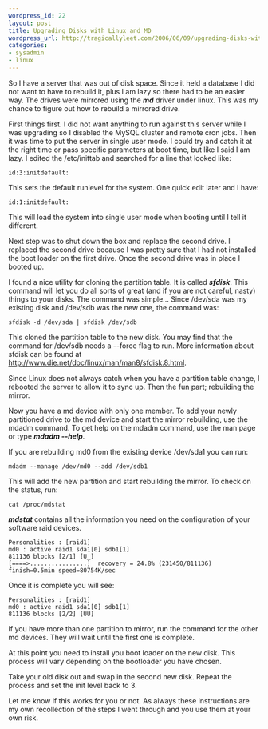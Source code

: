 ```yaml
--- 
wordpress_id: 22
layout: post
title: Upgrading Disks with Linux and MD
wordpress_url: http://tragicallyleet.com/2006/06/09/upgrading-disks-with-linux-and-md/
categories:
- sysadmin
- linux
---
```


So I have a server that was out of disk space. Since it held a database I did not want to have to rebuild it, plus I am lazy so there had to be an easier way. The drives were mirrored using the ***md*** driver under linux.  This was my chance to figure out how to rebuild a mirrored drive.<!--more-->

First things first. I did not want anything to run against this server while I was upgrading so I disabled the MySQL cluster and remote cron jobs. Then it was time to put the server in single user mode. I could try and catch it at the right time or pass specific parameters at boot time, but like I said I am lazy. I edited the /etc/inittab and searched for a line that looked like:

    id:3:initdefault:

This sets the default runlevel for the system.  One quick edit later and I have:

    id:1:initdefault:

This will load the system into single user mode when booting until I tell it different.

Next step was to shut down the box and replace the second drive. I replaced the second drive because I was pretty sure that I had not installed the boot loader on the first drive. Once the second drive was in place I booted up.

I found a nice utility for cloning the partition table.  It is called ***sfdisk***. This command will let you do all sorts of great (and if you are not careful, nasty) things to your disks. The command was simple... Since /dev/sda was my existing disk and /dev/sdb was the new one, the command was:

    sfdisk -d /dev/sda | sfdisk /dev/sdb

This cloned the partition table to the new disk. You may find that the command for /dev/sdb needs a --force flag to run. More information about sfdisk can be found at <http://www.die.net/doc/linux/man/man8/sfdisk.8.html>.

Since Linux does not always catch when you have a partition table change, I rebooted the server to allow it to sync up. Then the fun part; rebuilding the mirror.

Now you have a md device with only one member. To add your newly partitioned drive to the md device and start the mirror rebuilding, use the mdadm command. To get help on the mdadm command, use the man page or type ***mdadm --help***.

If you are rebuilding md0 from the existing device /dev/sda1 you can run:

    mdadm --manage /dev/md0 --add /dev/sdb1

This will add the new partition and start rebuilding the mirror.  To check on the status, run:

    cat /proc/mdstat

***mdstat*** contains all the information you need on the configuration of your software raid devices.

    Personalities : [raid1]
    md0 : active raid1 sda1[0] sdb1[1]
    811136 blocks [2/1] [U_]
    [====>................]  recovery = 24.8% (231450/811136) finish=0.5min speed=80754K/sec


Once it is complete you will see:

    Personalities : [raid1]
    md0 : active raid1 sda1[0] sdb1[1]
    811136 blocks [2/2] [UU]

If you have more than one partition to mirror, run the command for the other md devices. They will wait until the first one is complete.

At this point you need to install you boot loader on the new disk.  This process will vary depending on the bootloader you have chosen.

Take your old disk out and swap in the second new disk.  Repeat the process and set the init level back to 3.

Let me know if this works for you or not.  As always these instructions are my own recollection of the steps I went through and you use them at your own risk.


